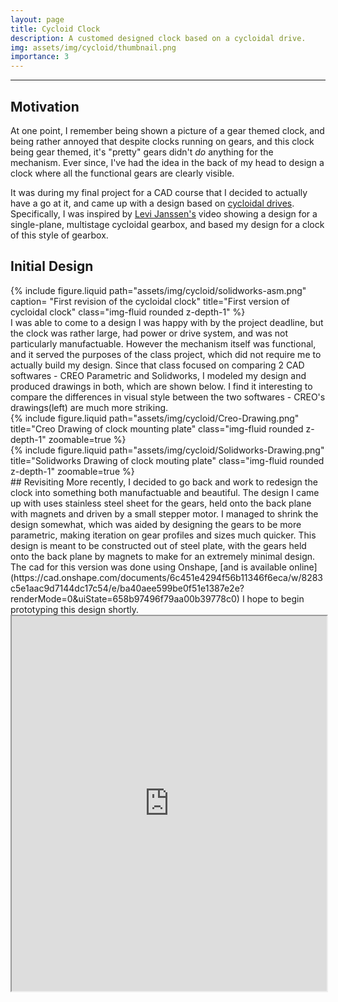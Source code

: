 ```yaml
---
layout: page
title: Cycloid Clock
description: A customed designed clock based on a cycloidal drive.
img: assets/img/cycloid/thumbnail.png
importance: 3
---
```

-----
## Motivation
At one point, I remember being shown a picture of a gear themed clock, and being rather annoyed that despite clocks running on gears, and this clock being gear themed, it's "pretty" gears didn't _do_ anything for the mechanism. Ever since, I've had the idea in the back of my head to design a clock where all the functional gears are clearly visible.

It was during my final project for a CAD course that I decided to actually have a go at it, and came up with a design based on [cycloidal drives](https://en.wikipedia.org/wiki/Cycloidal_drive). Specifically, I was inspired by [Levi Janssen's](https://www.youtube.com/watch?v=6xoCeliJ11Q) video showing a design for a single-plane, multistage cycloidal gearbox, and based my design for a clock of this style of gearbox.

## Initial Design
<div class="row mt-3 justify-content-sm-center">
    <div class="col-md-6 mt-md-0">
        {% include figure.liquid path="assets/img/cycloid/solidworks-asm.png" caption= "First revision of the cycloidal clock" title="First version of cycloidal clock" class="img-fluid rounded z-depth-1" %}
    </div>
</div>
I was able to come to a design I was happy with by the project deadline, but the clock was rather large, had power or drive system, and was not particularly manufactuable. However the mechanism itself was functional, and it served the purposes of the class project, which did not require me to actually build my design.
Since that class focused on comparing 2 CAD softwares - CREO Parametric and Solidworks, I modeled my design and produced drawings in both, which are shown below. I find it interesting to compare the differences in visual style between the two softwares - CREO's drawings(left) are much more striking.

<div class="row justify-content-sm-center">
    <div class="col-md-6 mt-3 mt-md-0">
        {% include figure.liquid path="assets/img/cycloid/Creo-Drawing.png" title="Creo Drawing of clock mounting plate" class="img-fluid rounded z-depth-1" zoomable=true %}
    </div>
    <div class="col-md-6 mt-3 mt-md-0">
        {% include figure.liquid path="assets/img/cycloid/Solidworks-Drawing.png" title="Solidworks Drawing of clock mouting plate" class="img-fluid rounded z-depth-1" zoomable=true %}
    </div>
</div>
## Revisiting
More recently, I decided to go back and work to redesign the clock into something both manufactuable  and beautiful. The design I came up with uses stainless steel sheet for the gears, held onto the back plane with magnets and driven by a small stepper motor. I managed to shrink the design somewhat, which was aided by designing the gears to be more parametric, making iteration on gear profiles and sizes much quicker.
This design is meant to be constructed out of steel plate, with the gears held onto the back plane by magnets to make for an extremely minimal design. The cad for this version was done using Onshape, [and is available online](https://cad.onshape.com/documents/6c451e4294f56b11346f6eca/w/8283c5e1aac9d7144dc17c54/e/ba40aee599be0f51e1387e2e?renderMode=0&uiState=658b97496f79aa00b39778c0) I hope to begin prototyping this design shortly.

<!-- <iframe src="https://www.youtube.com/embed/a6Xn4TR0WDk" width="640" height="480"></iframe> -->

<div class="justify-content-sm-center"> 
  <iframe src ="https://www.youtube.com/embed/vTKVgvDKzgA?playlist=vTKVgvDKzgA&loop=1" width="100%" max-width="90vw" height="600px"></iframe>
</div>
